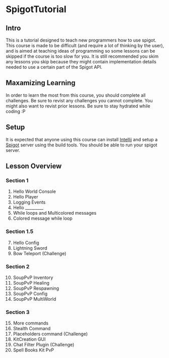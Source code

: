# SpigotTutorial

## Intro
This is a tutorial designed to teach new programmers how to use spigot. This course is made to be difficult (and require a lot of thinking by the user), and is aimed at teaching ideas of programming so some lessons can be skipped if the course is too slow for you. It is still recommended you skim any lessons you skip because they might contain implementation details needed to use a certain part of the Spigot API.

## Maxamizing Learning
In order to learn the most from this course, you should complete all challenges. Be sure to revist any challenges you cannot complete. You might also want to revist prior lessons. Be sure to stay hydrated while coding :P


## Setup
It is expected that anyone using this course can install [Intellij](https://www.jetbrains.com/idea/) and setup a [Spigot](https://www.spigotmc.org/) server using the build tools. You should be able to run your spigot server.

## Lesson Overview

### Section 1
1. Hello World Console
2. Hello Player
3. Logging Events
4. Hello _________
5. While loops and Multicolored messages
6. Colored message while loop

### Section 1.5
7. Hello Config
8. Lightning Sword
9. Bow Teleport (Challenge)

### Section 2
10. SoupPvP Inventory
11. SoupPvP Healing
12. SoupPvP Respawning
13. SoupPvP Config
14. SoupPvP MultiWorld

### Section 3
15. More commands
16. Stealth Command
17. Placeholders command (Challenge)
18. KitCreation GUI
19. Chat Filter Plugin (Challenge)
20. Spell Books Kit PvP
